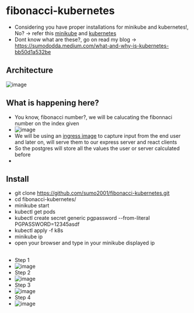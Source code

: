 # fibonacci-kubernetes
- Considering you have proper installations for minikube and kubernetes!, No? -> refer this [minikube](https://minikube.sigs.k8s.io/docs/start/) and [kubernetes](https://kubernetes.io/docs/tasks/tools/)
- Dont know what are these?, go on read my blog -> https://sumododda.medium.com/what-and-why-is-kubernetes-bb50d1a532be
## Architecture
![image](https://user-images.githubusercontent.com/51809378/162626435-74da17b1-cd64-4234-afc5-8a83f97b4fb1.png)

## What is happening here?
- You know, fibonacci number?, we will be calucating the fibonnaci number on the index given
- ![image](https://user-images.githubusercontent.com/51809378/162627399-2abbc12a-4241-4a22-b650-4672e3ddabba.png)
- We will be using an [ingress image](https://github.com/kubernetes/ingress-nginx/) to capture input from the end user and later on, will serve them to our express server and react clients
- So the postgres will store all the values the user or server calculated before
- 
## Install
- git clone https://github.com/sumo2001/fibonacci-kubernetes.git
- cd fibonacci-kubernetes/
- minikube start
- kubectl get pods
- kubectl create secret generic pgpassword --from-literal PGPASSWORD=12345asdf
- kubectl apply -f k8s
- minikube ip
- open your browser and type in your minikube displayed ip
## 
- Step 1 
- ![image](https://user-images.githubusercontent.com/51809378/162624718-f39c531a-120a-4715-a5ca-c039b495bb1c.png)
- Step 2
- ![image](https://user-images.githubusercontent.com/51809378/162625093-6c8218db-466f-4d6f-8595-1738bdbba39f.png)
- Step 3
- ![image](https://user-images.githubusercontent.com/51809378/162625216-75bb28d5-ce14-406e-8562-6ed91a19a07e.png)
- Step 4
- ![image](https://user-images.githubusercontent.com/51809378/162625422-a2d5ed16-856c-40ec-adc9-2a0f172947ef.png)



